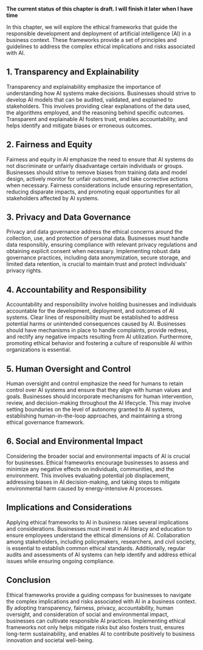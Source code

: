 **The current status of this chapter is draft. I will finish it later when I have time**

In this chapter, we will explore the ethical frameworks that guide the responsible development and deployment of artificial intelligence (AI) in a business context. These frameworks provide a set of principles and guidelines to address the complex ethical implications and risks associated with AI.

**1. Transparency and Explainability**
--------------------------------------

Transparency and explainability emphasize the importance of understanding how AI systems make decisions. Businesses should strive to develop AI models that can be audited, validated, and explained to stakeholders. This involves providing clear explanations of the data used, the algorithms employed, and the reasoning behind specific outcomes. Transparent and explainable AI fosters trust, enables accountability, and helps identify and mitigate biases or erroneous outcomes.

**2. Fairness and Equity**
--------------------------

Fairness and equity in AI emphasize the need to ensure that AI systems do not discriminate or unfairly disadvantage certain individuals or groups. Businesses should strive to remove biases from training data and model design, actively monitor for unfair outcomes, and take corrective actions when necessary. Fairness considerations include ensuring representation, reducing disparate impacts, and promoting equal opportunities for all stakeholders affected by AI systems.

**3. Privacy and Data Governance**
----------------------------------

Privacy and data governance address the ethical concerns around the collection, use, and protection of personal data. Businesses must handle data responsibly, ensuring compliance with relevant privacy regulations and obtaining explicit consent when necessary. Implementing robust data governance practices, including data anonymization, secure storage, and limited data retention, is crucial to maintain trust and protect individuals' privacy rights.

**4. Accountability and Responsibility**
----------------------------------------

Accountability and responsibility involve holding businesses and individuals accountable for the development, deployment, and outcomes of AI systems. Clear lines of responsibility must be established to address potential harms or unintended consequences caused by AI. Businesses should have mechanisms in place to handle complaints, provide redress, and rectify any negative impacts resulting from AI utilization. Furthermore, promoting ethical behavior and fostering a culture of responsible AI within organizations is essential.

**5. Human Oversight and Control**
----------------------------------

Human oversight and control emphasize the need for humans to retain control over AI systems and ensure that they align with human values and goals. Businesses should incorporate mechanisms for human intervention, review, and decision-making throughout the AI lifecycle. This may involve setting boundaries on the level of autonomy granted to AI systems, establishing human-in-the-loop approaches, and maintaining a strong ethical governance framework.

**6. Social and Environmental Impact**
--------------------------------------

Considering the broader social and environmental impacts of AI is crucial for businesses. Ethical frameworks encourage businesses to assess and minimize any negative effects on individuals, communities, and the environment. This involves evaluating potential job displacement, addressing biases in AI decision-making, and taking steps to mitigate environmental harm caused by energy-intensive AI processes.

**Implications and Considerations**
-----------------------------------

Applying ethical frameworks to AI in business raises several implications and considerations. Businesses must invest in AI literacy and education to ensure employees understand the ethical dimensions of AI. Collaboration among stakeholders, including policymakers, researchers, and civil society, is essential to establish common ethical standards. Additionally, regular audits and assessments of AI systems can help identify and address ethical issues while ensuring ongoing compliance.

**Conclusion**
--------------

Ethical frameworks provide a guiding compass for businesses to navigate the complex implications and risks associated with AI in a business context. By adopting transparency, fairness, privacy, accountability, human oversight, and consideration of social and environmental impact, businesses can cultivate responsible AI practices. Implementing ethical frameworks not only helps mitigate risks but also fosters trust, ensures long-term sustainability, and enables AI to contribute positively to business innovation and societal well-being.
